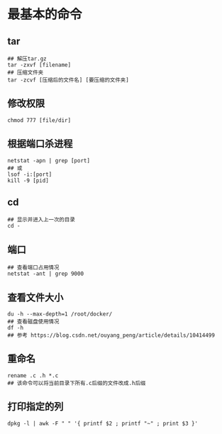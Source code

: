 # 最基本的命令

## tar
```shell
## 解压tar.gz
tar -zxvf [filename]
## 压缩文件夹
tar -zcvf [压缩后的文件名] [要压缩的文件夹]
```

## 修改权限
```
chmod 777 [file/dir]
```

## 根据端口杀进程
```
netstat -apn | grep [port]
## 或
lsof -i:[port]
kill -9 [pid]
```

## cd
```
## 显示并进入上一次的目录
cd -
```

## 端口
```
## 查看端口占用情况
netstat -ant | grep 9000
```

## 查看文件大小
```
du -h --max-depth=1 /root/docker/
## 查看磁盘使用情况
df -h
## 参考 https://blog.csdn.net/ouyang_peng/article/details/10414499
```

## 重命名
```
rename .c .h *.c
## 该命令可以将当前目录下所有.c后缀的文件改成.h后缀
```
## 打印指定的列
`dpkg -l | awk -F " " '{ printf $2 ; printf "~" ; print $3 }'`
